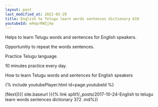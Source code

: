 ```yaml
---
layout: post
last_modified_at: 2021-03-29
title: English to Telugu learn words sentences dictionary 619 
youtubeId: m4VprRWIjXw
---
```

 
 
Helps to learn Telugu words and sentences for English speakers.

Opportunitiy to repeat the words sentences. 

Practice Telugu language. 
 
10 minutes practice every day. 
 
How to learn Telugu words and sentences for English speakers 
 
{% include youtubePlayer.html id=page.youtubeId %}
 
 
[Next]({{ site.baseurl }}{% link  split1/_posts/2017-10-24-English to telugu learn words sentences dictionary 372 .md%})
 
